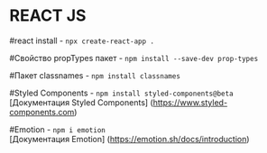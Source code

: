 # REACT JS

#react install - `npx create-react-app .`

#Свойство propTypes пакет - `npm install --save-dev prop-types`

#Пакет classnames - `npm install classnames`

#Styled Components - `npm install styled-components@beta`\
[Документация Styled Components] (https://www.styled-components.com)

#Emotion - `npm i emotion`\
[Документация Emotion] (https://emotion.sh/docs/introduction)
